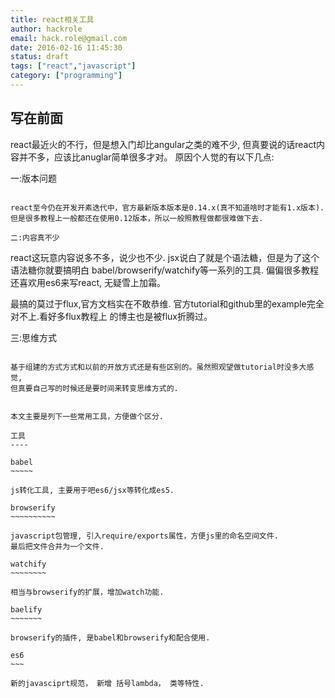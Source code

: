 ```yaml
---
title: react相关工具
author: hackrole
email: hack.role@gmail.com
date: 2016-02-16 11:45:30
status: draft
tags: ["react","javascript"]
category: ["programming"]
---
```




写在前面
--------

react最近火的不行，但是想入门却比angular之类的难不少, 但真要说的话react内容并不多，应该比anuglar简单很多才对。
原因个人觉的有以下几点:


一:版本问题
~~~~~~~~~~~

react至今仍在开发开素迭代中，官方最新版本版本是0.14.x(真不知道啥时才能有1.x版本).
但是很多教程上一般都还在使用0.12版本，所以一般照教程做都很难做下去.

二:内容真不少
~~~~~~~~~~~~~

react这玩意内容说多不多，说少也不少.
jsx说白了就是个语法糖，但是为了这个语法糖你就要搞明白 babel/browserify/watchify等一系列的工具.
偏偏很多教程还喜欢用es6来写react, 无疑雪上加霜。

最搞的莫过于flux,官方文档实在不敢恭维. 官方tutorial和github里的example完全对不上.看好多flux教程上
的博主也是被flux折腾过。

三:思维方式
~~~~~~~~~~~

基于组建的方式方式和以前的开放方式还是有些区别的。虽然照观望做tutorial时没多大感觉,
但真要自己写的时候还是要时间来转变思维方式的.


本文主要是列下一些常用工具，方便做个区分.

工具
----

babel
~~~~~

js转化工具, 主要用于吧es6/jsx等转化成es5.

browserify
~~~~~~~~~~

javascript包管理, 引入require/exports属性，方便js里的命名空间文件.
最后把文件合并为一个文件.

watchify
~~~~~~~~

相当与browserify的扩展，增加watch功能.

baelify
~~~~~~~

browserify的插件, 是babel和browserify和配合使用.

es6
~~~

新的javasciprt规范， 新增 括号lambda， 类等特性.

